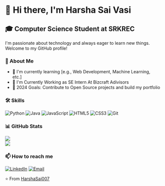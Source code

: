 # 👋 Hi there, I'm Harsha Sai Vasi
## 🎓 Computer Science Student at SRKREC

I'm passionate about technology and always eager to learn new things. Welcome to my GitHub profile!

### 🚀 About Me

- 🌱 I'm currently learning [e.g., Web Development, Machine Learning, etc.]
- 💼 I'm Currently Working as SE Intern At Bizcraft Adivisors
- 🎯 2024 Goals: Contribute to Open Source projects and build my portfolio

### 🛠 Skills

![Python](https://img.shields.io/badge/-Python-3776AB?style=flat-square&logo=Python&logoColor=white)
![Java](https://img.shields.io/badge/-Java-007396?style=flat-square&logo=Java&logoColor=white)
![JavaScript](https://img.shields.io/badge/-JavaScript-F7DF1E?style=flat-square&logo=JavaScript&logoColor=black)
![HTML5](https://img.shields.io/badge/-HTML5-E34F26?style=flat-square&logo=HTML5&logoColor=white)
![CSS3](https://img.shields.io/badge/-CSS3-1572B6?style=flat-square&logo=CSS3&logoColor=white)
![Git](https://img.shields.io/badge/-Git-F05032?style=flat-square&logo=Git&logoColor=white)

### 📊 GitHub Stats

![](https://github-readme-stats.vercel.app/api?username=HarshaSai007&theme=tokyonight&hide_border=true&include_all_commits=true&count_private=true)<br/>
![](https://github-readme-streak-stats.herokuapp.com/?user=HarshaSai007&theme=tokyonight&hide_border=true)<br/>



### 📫 How to reach me

[![LinkedIn](https://img.shields.io/badge/-LinkedIn-0077B5?style=flat-square&logo=LinkedIn&logoColor=white)]([https://www.linkedin.com/in/harshasaivasi/])
[![Email](https://img.shields.io/badge/-Email-D14836?style=flat-square&logo=Gmail&logoColor=white)](mailto:harshasai1114@gmail.com)


⭐️ From [HarshaSai007](https://github.com/HarshaSai007)
